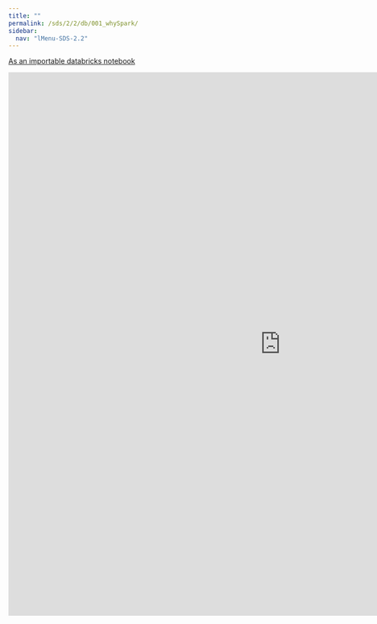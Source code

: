 ```yaml
---
title: ""
permalink: /sds/2/2/db/001_whySpark/
sidebar:
  nav: "lMenu-SDS-2.2"
---
```


[As an importable databricks notebook](https://lamastex.github.io/scalable-data-science/sds/2/2/db/001_whySpark.html)

<iframe src="https://lamastex.github.io/scalable-data-science/sds/2/2/db/001_whySpark.html" width="1080" height="1080" frameborder="0"></iframe>
